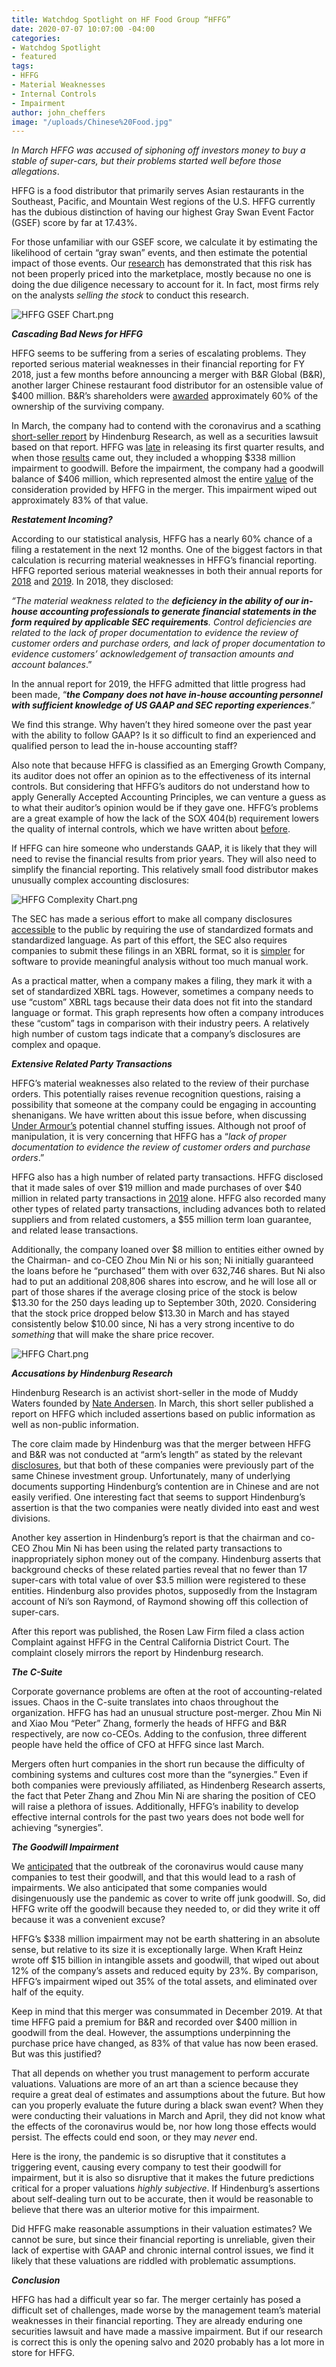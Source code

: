 ```yaml
---
title: Watchdog Spotlight on HF Food Group “HFFG”
date: 2020-07-07 10:07:00 -04:00
categories:
- Watchdog Spotlight
- featured
tags:
- HFFG
- Material Weaknesses
- Internal Controls
- Impairment
author: john_cheffers
image: "/uploads/Chinese%20Food.jpg"
---
```


*In March HFFG was accused of siphoning off investors money to buy a stable of super-cars, but their problems started well before those allegations*.

HFFG is a food distributor that primarily serves Asian restaurants in the Southeast, Pacific, and Mountain West regions of the U.S. HFFG currently has the dubious distinction of having our highest Gray Swan Event Factor (GSEF) score by far at 17.43%.

For those unfamiliar with our GSEF score, we calculate it by estimating the likelihood of certain “gray swan” events, and then estimate the potential impact of those events. Our [research](https://blog.watchdogresearch.com/posts/new-research-gray-swan-event-factor-is-predictive-of-stock-return/) has demonstrated that this risk has not been properly priced into the marketplace, mostly because no one is doing the due diligence necessary to account for it. In fact, most firms rely on the analysts *selling the stock* to conduct this research.

![HFFG GSEF Chart.png](/uploads/HFFG%20GSEF%20Chart.png)

***Cascading Bad News for HFFG***

HFFG seems to be suffering from a series of escalating problems. They reported serious material weaknesses in their financial reporting for FY 2018, just a few months before announcing a merger with B&R Global (B&R), another larger Chinese restaurant food distributor for an ostensible value of $400 million. B&R’s shareholders were [awarded](https://www.sec.gov/Archives/edgar/data/1680873/000143774919021487/fooh20191104_8k.htm) approximately 60% of the ownership of the surviving company.

In March, the company had to contend with the coronavirus and a scathing [short-seller report](https://hindenburgresearch.com/hf-foods/) by Hindenburg Research, as well as a securities lawsuit based on that report. HFFG was [late](https://www.sec.gov/Archives/edgar/data/1680873/000143774920010302/fooh20200510_nt10q.htm) in releasing its first quarter results, and when those [results](https://www.sec.gov/Archives/edgar/data/1680873/000143774920011101/fooh20200331_10q.htm) came out, they included a whopping $338 million impairment to goodwill. Before the impairment, the company had a goodwill balance of $406 million, which represented almost the entire [value](https://www.sec.gov/Archives/edgar/data/1680873/000143774919014692/fooh20190719_prem14a.htm) of the consideration provided by HFFG in the merger. This impairment wiped out approximately 83% of that value.

***Restatement Incoming?***

According to our statistical analysis, HFFG has a nearly 60% chance of a filing a restatement in the next 12 months. One of the biggest factors in that calculation is recurring material weaknesses in HFFG’s financial reporting. HFFG reported serious material weaknesses in both their annual reports for [2018](https://www.sec.gov/Archives/edgar/data/1680873/000143774919006198/fooh20181231_10k.htm) and [2019](https://www.sec.gov/Archives/edgar/data/1680873/000143774920005276/fooh20191231_10k.htm). In 2018, they disclosed:

*“The material weakness related to the **deficiency in the ability of our in-house accounting professionals to generate financial statements in the form required by applicable SEC requirements**. Control deficiencies are related to the lack of proper documentation to evidence the review of customer orders and purchase orders, and lack of proper documentation to evidence customers’ acknowledgement of transaction amounts and account balances*.”

In the annual report for 2019, the HFFG admitted that little progress had been made, “***the Company** **does not have in-house accounting personnel with sufficient knowledge of US GAAP and SEC reporting experiences***.” 

We find this strange.  Why haven’t they hired someone over the past year with the ability to follow GAAP? Is it so difficult to find an experienced and qualified person to lead the in-house accounting staff?

Also note that because HFFG is classified as an Emerging Growth Company, its auditor does not offer an opinion as to the effectiveness of its internal controls. But considering that HFFG’s auditors do not understand how to apply Generally Accepted Accounting Principles, we can venture a guess as to what their auditor’s opinion would be if they gave one. HFFG’s problems are a great example of how the lack of the SOX 404(b) requirement lowers the quality of internal controls, which we have written about [before](https://blog.watchdogresearch.com/posts/america-runs-from-luckin-fraud-enabled-by-slack-standards/).

If HFFG can hire someone who understands GAAP, it is likely that they will need to revise the financial results from prior years. They will also need to simplify the financial reporting. This relatively small food distributor makes unusually complex accounting disclosures:

![HFFG Complexity Chart.png](/uploads/HFFG%20Complexity%20Chart.png)

The SEC has made a serious effort to make all company disclosures [accessible](https://www.sec.gov/page/osdhistoryandrulemaking) to the public by requiring the use of standardized formats and standardized language. As part of this effort, the SEC also requires companies to submit these filings in an XBRL format, so it is [simpler](https://www.sec.gov/structureddata/what-is-structured-data) for software to provide meaningful analysis without too much manual work.

As a practical matter, when a company makes a filing, they mark it with a set of standardized XBRL tags. However, sometimes a company needs to use “custom” XBRL tags because their data does not fit into the standard language or format. This graph represents how often a company introduces these “custom” tags in comparison with their industry peers. A relatively high number of custom tags indicate that a company’s disclosures are complex and opaque.

***Extensive Related Party Transactions***

HFFG’s material weaknesses also related to the review of their purchase orders. This potentially raises revenue recognition questions, raising a possibility that someone at the company could be engaging in accounting shenanigans. We have written about this issue before, when discussing [Under Armour’s](https://blog.watchdogresearch.com/posts/under-armour-part-ii-cam-raises-the-specter-of-channel-stuffing/) potential channel stuffing issues. Although not proof of manipulation, it is very concerning that HFFG has a “*lack of proper documentation to evidence the review of customer orders and purchase orders*.”

HFFG also has a high number of related party transactions. HFFG disclosed that it made sales of over $19 million and made purchases of over $40 million in related party transactions in [2019](https://www.sec.gov/Archives/edgar/data/1680873/000143774920005276/fooh20191231_10k.htm) alone. HFFG also recorded many other types of related party transactions, including advances both to related suppliers and from related customers, a $55 million term loan guarantee, and related lease transactions.

Additionally, the company loaned over $8 million to entities either owned by the Chairman- and co-CEO Zhou Min Ni or his son; Ni initially guaranteed the loans before he “purchased” them with over 632,746 shares. But Ni also had to put an additional 208,806 shares into escrow, and he will lose all or part of those shares if the average closing price of the stock is below $13.30 for the 250 days leading up to September 30th, 2020. Considering that the stock price dropped below $13.30 in March and has stayed consistently below $10.00 since, Ni has a very strong incentive to do *something* that will make the share price recover.

![HFFG Chart.png](/uploads/HFFG%20Chart.png)

***Accusations by Hindenburg Research***

Hindenburg Research is an activist short-seller in the mode of Muddy Waters founded by [Nate Andersen](https://hindenburgresearch.com/about-us/). In March, this short seller published a report on HFFG which included assertions based on public information as well as non-public information.

The core claim made by Hindenburg was that the merger between HFFG and B&R was not conducted at “arm’s length” as stated by the relevant [disclosures](https://www.sec.gov/Archives/edgar/data/1680873/000143774919014692/fooh20190719_prem14a.htm), but that both of these companies were previously part of the same Chinese investment group. Unfortunately, many of underlying documents supporting Hindenburg’s contention are in Chinese and are not easily verified. One interesting fact that seems to support Hindenburg’s assertion is that the two companies were neatly divided into east and west divisions.

Another key assertion in Hindenburg’s report is that the chairman and co-CEO Zhou Min Ni has been using the related party transactions to inappropriately siphon money out of the company. Hindenburg asserts that background checks of these related parties reveal that no fewer than 17 super-cars with total value of over $3.5 million were registered to these entities. Hindenburg also provides photos, supposedly from the Instagram account of Ni’s son Raymond, of Raymond showing off this collection of super-cars.

After this report was published, the Rosen Law Firm filed a class action Complaint against HFFG in the Central California District Court. The complaint closely mirrors the report by Hindenburg research.

***The C-Suite***

Corporate governance problems are often at the root of accounting-related issues. Chaos in the C-suite translates into chaos throughout the organization. HFFG has had an unusual structure post-merger. Zhou Min Ni and Xiao Mou “Peter” Zhang, formerly the heads of HFFG and B&R respectively, are now co-CEOs. Adding to the confusion, three different people have held the office of CFO at HFFG since last March.

Mergers often hurt companies in the short run because the difficulty of combining systems and cultures cost more than the “synergies.” Even if both companies were previously affiliated, as Hindenberg Research asserts, the fact that Peter Zhang and Zhou Min Ni are sharing the position of CEO will raise a plethora of issues. Additionally, HFFG’s inability to develop effective internal controls for the past two years does not bode well for achieving “synergies”.

***The Goodwill Impairment***

We [anticipated](https://blog.watchdogresearch.com/posts/birds-of-a-feather-how-to-tell-a-gray-swan-from-a-black-swan-dot/) that the outbreak of the coronavirus would cause many companies to test their goodwill, and that this would lead to a rash of impairments. We also anticipated that some companies would disingenuously use the pandemic as cover to write off junk goodwill. So, did HFFG write off the goodwill because they needed to, or did they write it off because it was a convenient excuse?

HFFG’s $338 million impairment may not be earth shattering in an absolute sense, but relative to its size it is exceptionally large. When Kraft Heinz wrote off $15 billion in intangible assets and goodwill, that wiped out about 12% of the company’s assets and reduced equity by 23%. By comparison, HFFG’s impairment wiped out 35% of the total assets, and eliminated over half of the equity.

Keep in mind that this merger was consummated in December 2019. At that time HFFG paid a premium for B&R and recorded over $400 million in goodwill from the deal. However, the assumptions underpinning the purchase price have changed, as 83% of that value has now been erased. But was this justified?

That all depends on whether you trust management to perform accurate valuations. Valuations are more of an art than a science because they require a great deal of estimates and assumptions about the future. But how can you properly evaluate the future during a black swan event? When they were conducting their valuations in March and April, they did not know what the effects of the coronavirus would be, nor how long those effects would persist. The effects could end soon, or they may *never* end.

Here is the irony, the pandemic is so disruptive that it constitutes a triggering event, causing every company to test their goodwill for impairment, but it is also so disruptive that it makes the future predictions critical for a proper valuations *highly subjective*. If Hindenburg’s assertions about self-dealing turn out to be accurate, then it would be reasonable to believe that there was an ulterior motive for this impairment.

Did HFFG make reasonable assumptions in their valuation estimates? We cannot be sure, but since their financial reporting is unreliable, given their lack of expertise with GAAP and chronic internal control issues, we find it likely that these valuations are riddled with problematic assumptions.

***Conclusion***

HFFG has had a difficult year so far. The merger certainly has posed a difficult set of challenges, made worse by the management team’s material weaknesses in their financial reporting. They are already enduring one securities lawsuit and have made a massive impairment. But if our research is correct this is only the opening salvo and 2020 probably has a lot more in store for HFFG.